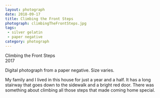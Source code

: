 ```yaml
---
layout: photograph
date: 2018-09-17
title: Climbing the Front Steps
photograph: climbingTheFrontSteps.jpg
tags: 
 - silver gelatin
 - paper negative
category: photograph
---
```

Climbing the Front Steps  
2017

Digital photograph from a paper negative. Size varies.

My family and I lived in this house for just a year and a half. It has a long stairway that goes down to the sidewalk and a bright red door. There was something about climbing all those steps that made coming home special.
